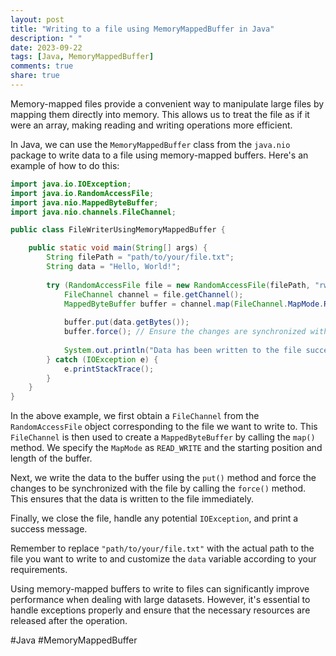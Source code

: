 ```yaml
---
layout: post
title: "Writing to a file using MemoryMappedBuffer in Java"
description: " "
date: 2023-09-22
tags: [Java, MemoryMappedBuffer]
comments: true
share: true
---
```


Memory-mapped files provide a convenient way to manipulate large files by mapping them directly into memory. This allows us to treat the file as if it were an array, making reading and writing operations more efficient.

In Java, we can use the `MemoryMappedBuffer` class from the `java.nio` package to write data to a file using memory-mapped buffers. Here's an example of how to do this:

```java
import java.io.IOException;
import java.io.RandomAccessFile;
import java.nio.MappedByteBuffer;
import java.nio.channels.FileChannel;

public class FileWriterUsingMemoryMappedBuffer {

    public static void main(String[] args) {
        String filePath = "path/to/your/file.txt";
        String data = "Hello, World!";
        
        try (RandomAccessFile file = new RandomAccessFile(filePath, "rw")) {
            FileChannel channel = file.getChannel();
            MappedByteBuffer buffer = channel.map(FileChannel.MapMode.READ_WRITE, 0, data.length());
            
            buffer.put(data.getBytes());
            buffer.force(); // Ensure the changes are synchronized with the file
            
            System.out.println("Data has been written to the file successfully.");
        } catch (IOException e) {
            e.printStackTrace();
        }
    }
}
```

In the above example, we first obtain a `FileChannel` from the `RandomAccessFile` object corresponding to the file we want to write to. This `FileChannel` is then used to create a `MappedByteBuffer` by calling the `map()` method. We specify the `MapMode` as `READ_WRITE` and the starting position and length of the buffer.

Next, we write the data to the buffer using the `put()` method and force the changes to be synchronized with the file by calling the `force()` method. This ensures that the data is written to the file immediately.

Finally, we close the file, handle any potential `IOException`, and print a success message.

Remember to replace `"path/to/your/file.txt"` with the actual path to the file you want to write to and customize the `data` variable according to your requirements.

Using memory-mapped buffers to write to files can significantly improve performance when dealing with large datasets. However, it's essential to handle exceptions properly and ensure that the necessary resources are released after the operation.

#Java #MemoryMappedBuffer
